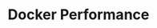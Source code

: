 ---
# Accomplishments widget.
widget: "howto"  # See https://sourcethemes.com/academic/docs/page-builder/
headless: true  # This file represents a page section.
active: true  # Activate this widget? true/false
weight: 3  # Order that this section will appear.
title: "Docker Performance"
subtitle: ""

# Date format
#   Refer to https://sourcethemes.com/academic/docs/customization/#date-format
date_format: "Jan 2006"

# Accomplishments.
#   Add/remove as many `[[item]]` blocks below as you like.
#   `title`, `organization` and `date_start` are the required parameters.
#   Leave other parameters empty if not required.
#   Begin/end multi-line descriptions with 3 quotes `"""`.
item:
smallItem: 
 - title: "The Impact of Docker Containers on the Performance of Genomic Pipelines"
   summary: "peerj.com"
   linkText: ""
   linkUrl: "https://peerj.com/articles/1273/"
   openNewWindow: 
   image: "https://res.cloudinary.com/agile-seo/image/fetch/w_62,dpr_1.0,d_blank_am8gzx.png/https%3A%2F%2Flogo.clearbit.com%2Fpeerj.com%3Fsize%3D250"
 - title: "Docker: Not Faster than VMs, but More Efficient "
   summary: "containerjournal.com"
   linkText: ""
   linkUrl: "http://containerjournal.com/2016/11/21/docker-not-faster-vms-just-efficient/"
   openNewWindow: 
   image: "https://res.cloudinary.com/agile-seo/image/fetch/w_62,dpr_1.0,d_blank_am8gzx.png/https%3A%2F%2Flogo.clearbit.com%2Fcontainerjournal.com%3Fsize%3D250"
---